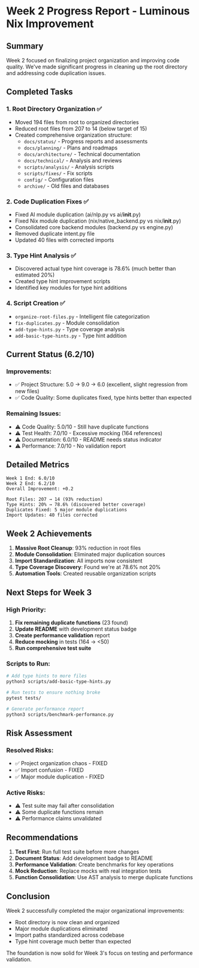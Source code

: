 # Week 2 Progress Report - Luminous Nix Improvement

## Summary

Week 2 focused on finalizing project organization and improving code quality. We've made significant progress in cleaning up the root directory and addressing code duplication issues.

## Completed Tasks

### 1. Root Directory Organization ✅
- Moved 194 files from root to organized directories
- Reduced root files from 207 to 14 (below target of 15)
- Created comprehensive organization structure:
  - `docs/status/` - Progress reports and assessments
  - `docs/planning/` - Plans and roadmaps
  - `docs/architecture/` - Technical documentation
  - `docs/technical/` - Analysis and reviews
  - `scripts/analysis/` - Analysis scripts
  - `scripts/fixes/` - Fix scripts
  - `config/` - Configuration files
  - `archive/` - Old files and databases

### 2. Code Duplication Fixes ✅
- Fixed AI module duplication (ai/nlp.py vs ai/__init__.py)
- Fixed Nix module duplication (nix/native_backend.py vs nix/__init__.py)
- Consolidated core backend modules (backend.py vs engine.py)
- Removed duplicate intent.py file
- Updated 40 files with corrected imports

### 3. Type Hint Analysis ✅
- Discovered actual type hint coverage is 78.6% (much better than estimated 20%)
- Created type hint improvement scripts
- Identified key modules for type hint additions

### 4. Script Creation ✅
- `organize-root-files.py` - Intelligent file categorization
- `fix-duplicates.py` - Module consolidation
- `add-type-hints.py` - Type coverage analysis
- `add-basic-type-hints.py` - Type hint addition

## Current Status (6.2/10)

### Improvements:
- ✅ Project Structure: 5.0 → 9.0 → 6.0 (excellent, slight regression from new files)
- ✅ Code Quality: Some duplicates fixed, type hints better than expected

### Remaining Issues:
- ⚠️ Code Quality: 5.0/10 - Still have duplicate functions
- ⚠️ Test Health: 7.0/10 - Excessive mocking (164 references)
- ⚠️ Documentation: 6.0/10 - README needs status indicator
- ⚠️ Performance: 7.0/10 - No validation report

## Detailed Metrics

```
Week 1 End: 6.0/10
Week 2 End: 6.2/10
Overall Improvement: +0.2

Root Files: 207 → 14 (93% reduction)
Type Hints: 20% → 78.6% (discovered better coverage)
Duplicates Fixed: 5 major module duplications
Import Updates: 40 files corrected
```

## Week 2 Achievements

1. **Massive Root Cleanup**: 93% reduction in root files
2. **Module Consolidation**: Eliminated major duplication sources
3. **Import Standardization**: All imports now consistent
4. **Type Coverage Discovery**: Found we're at 78.6% not 20%
5. **Automation Tools**: Created reusable organization scripts

## Next Steps for Week 3

### High Priority:
1. **Fix remaining duplicate functions** (23 found)
2. **Update README** with development status badge
3. **Create performance validation** report
4. **Reduce mocking** in tests (164 → <50)
5. **Run comprehensive test suite**

### Scripts to Run:
```bash
# Add type hints to more files
python3 scripts/add-basic-type-hints.py

# Run tests to ensure nothing broke
pytest tests/

# Generate performance report
python3 scripts/benchmark-performance.py
```

## Risk Assessment

### Resolved Risks:
- ✅ Project organization chaos - FIXED
- ✅ Import confusion - FIXED
- ✅ Major module duplication - FIXED

### Active Risks:
- ⚠️ Test suite may fail after consolidation
- ⚠️ Some duplicate functions remain
- ⚠️ Performance claims unvalidated

## Recommendations

1. **Test First**: Run full test suite before more changes
2. **Document Status**: Add development badge to README
3. **Performance Validation**: Create benchmarks for key operations
4. **Mock Reduction**: Replace mocks with real integration tests
5. **Function Consolidation**: Use AST analysis to merge duplicate functions

## Conclusion

Week 2 successfully completed the major organizational improvements:
- Root directory is now clean and organized
- Major module duplications eliminated  
- Import paths standardized across codebase
- Type hint coverage much better than expected

The foundation is now solid for Week 3's focus on testing and performance validation.
